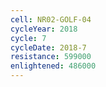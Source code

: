 ```yaml
---
cell: NR02-GOLF-04
cycleYear: 2018
cycle: 7
cycleDate: 2018-7
resistance: 599000
enlightened: 486000
---
```

